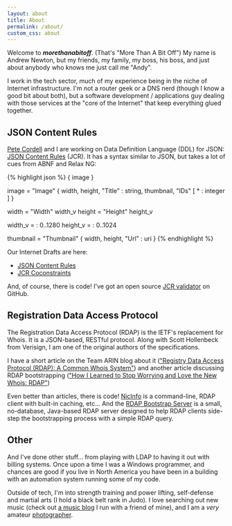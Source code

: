 ```yaml
---
layout: about
title: About
permalink: /about/
custom_css: about
---
```


Welcome to **_morethanabitoff_**. (That's "More Than A Bit Off") My name is Andrew Newton, but my friends, my family,
my boss, his boss, and just about anybody who knows me just call me "Andy".

I work in the tech sector, much of my experience being in the niche of Internet infrastructure. I'm not a router geek or a DNS nerd (though I know a good bit about both), but a software development / applications guy dealing with those services at the "core of the Internet" that keep everything glued together.

## JSON Content Rules

[Pete Cordell](https://github.com/codalogic) and I are working on Data Definition Language (DDL) for JSON: [JSON Content Rules](http://codalogic.github.io/jcr/) (JCR). It has a syntax similar to JSON, but takes a lot of cues from ABNF and Relax NG:

{% highlight json %}
{ image }

 image = "Image" {
     width,
     height,
     "Title" : string,
     thumbnail,
     "IDs" [ * : integer ]
 }

 width = "Width" width_v
 height = "Height" height_v

 width_v = : 0..1280
 height_v = : 0..1024

 thumbnail = "Thumbnail" {
     width, height, "Url" : uri
 }
{% endhighlight %}

Our Internet Drafts are here:

* [JSON Content Rules](https://tools.ietf.org/html/draft-newton-json-content-rules-06)
* [JCR Coconstraints](https://tools.ietf.org/html/draft-cordell-jcr-co-constraints-00)

And, of course, there is code! I've got an open source [JCR validator](https://github.com/arineng/jcrvalidator) on GitHub.

## Registration Data Access Protocol

The Registration Data Access Protocol (RDAP) is the IETF's replacement for Whois. It is a JSON-based, RESTful protocol. Along with Scott Hollenbeck from Verisign, I am one of the original authors of the specifications.

I have a short article on the Team ARIN blog about it (["Registry Data Access Protocol (RDAP): A Common Whois System"](http://teamarin.net/2015/06/22/registry-data-access-protocol-rdap-a-common-whois-system/)) and another article discussing RDAP bootstrapping (["How I Learned to Stop Worrying and Love the New Whois: RDAP"](http://teamarin.net/2016/02/11/how-i-learned-to-stop-worrying-and-love-the-new-whois-rdap/))

Even better than articles, there is code! [NicInfo](https://github.com/arineng/nicinfo) is a command-line, RDAP client with built-in caching, etc... And the [RDAP Bootstrap Server](https://github.com/arineng/rdap_bootstrap_server) is a small, no-database, Java-based RDAP server designed to help RDAP clients side-step the bootstrapping process with a simple RDAP query.

## Other

And I've done other stuff... from playing with LDAP to having it out with billing systems. Once upon a time I was a Windows programmer, and chances are good if you live in North America you have been in a building with an automation system running some of my code.

Outside of tech, I'm into strength training and power lifting, self-defense and martial arts (I hold a black belt rank in Judo). I love searching out new music (check out [a music blog](https://tuneodaday.wordpress.com/) I run with a friend of mine), and I am a _very_ amateur [photographer](http://anewton.smugmug.com).
